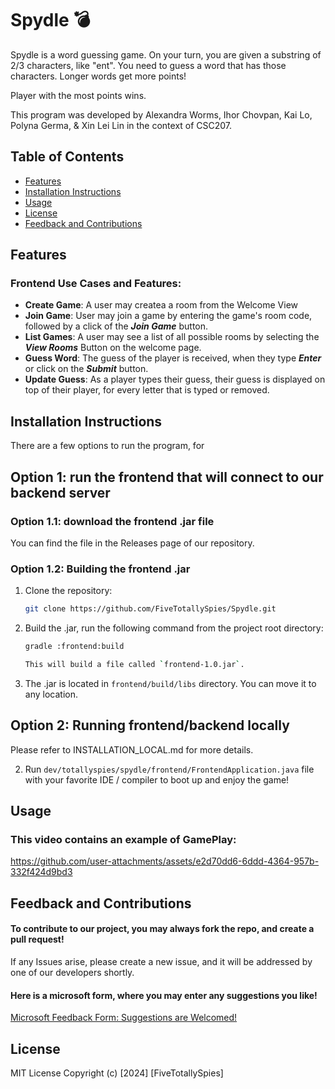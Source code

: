 # Spydle :bomb:

Spydle is a word guessing game. On your turn, you are given a substring of 2/3 characters, like "ent". You need to guess a word that has those characters. Longer words get more points!

Player with the most points wins.

This program was developed by Alexandra Worms, Ihor Chovpan, Kai Lo, Polyna Germa, & Xin Lei Lin in the context of CSC207.

## Table of Contents
- [Features](#features)
- [Installation Instructions](#installation-instructions)
- [Usage](#usage)
- [License](#license)
- [Feedback and Contributions](#feedback-and-contributions)

## Features
### Frontend Use Cases and Features:
- **Create Game**: A user may createa a room from the Welcome View
- **Join Game**: User may join a game by entering the game's room code, followed by a click of the **_Join Game_** button.
- **List Games**: A user may see a list of all possible rooms by selecting the **_View Rooms_** Button on the welcome page.
- **Guess Word**: The guess of the player is received, when they type **_Enter_** or click on the **_Submit_** button.
- **Update Guess**: As a player types their guess, their guess is displayed on top of their player, for every letter that is typed or removed.

## Installation Instructions
There are a few options to run the program, for 

## Option 1: run the frontend that will connect to our backend server

### Option 1.1: download the frontend .jar file
You can find the file in the Releases page of our repository.

### Option 1.2: Building the frontend .jar
1. Clone the repository:
   ```bash
   git clone https://github.com/FiveTotallySpies/Spydle.git

2. Build the .jar, run the following command from the project root directory:
   ```bash
   gradle :frontend:build

   This will build a file called `frontend-1.0.jar`.

3. The .jar is located in `frontend/build/libs` directory. You can move it to any location.

## Option 2: Running frontend/backend locally

Please refer to INSTALLATION_LOCAL.md for more details.

2. Run ```dev/totallyspies/spydle/frontend/FrontendApplication.java``` file with your favorite IDE / compiler to boot up and enjoy the game!

## Usage



### This video contains an example of GamePlay:
https://github.com/user-attachments/assets/e2d70dd6-6ddd-4364-957b-332f424d9bd3

## Feedback and Contributions
#### To contribute to our project, you may always fork the repo, and create a pull request!
If any Issues arise, please create a new issue, and it will be addressed by one of our developers shortly.

#### Here is a microsoft form, where you may enter any suggestions you like!
[Microsoft Feedback Form: Suggestions are Welcomed!](https://forms.office.com/r/LXEcKxfLuT)

## License
MIT License
Copyright (c) [2024] [FiveTotallySpies]

